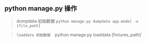 ## python manage.py 操作
> dumpdata 初始数据 
`python manage.py dumpdata app.model -o [file_path]`

> `loaddata 初始数据 
`python manage.py loaddata [fixtures_path]`

